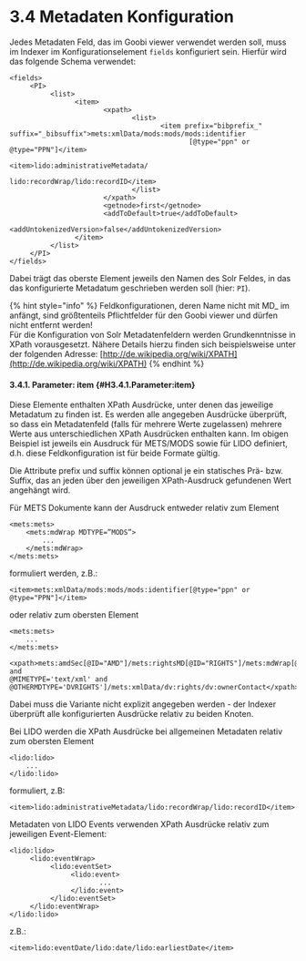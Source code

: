 # 3.4 Metadaten Konfiguration

Jedes Metadaten Feld, das im Goobi viewer verwendet werden soll, muss im Indexer im Konfigurationselement `fields` konfiguriert sein. Hierfür wird das folgende Schema verwendet:

```markup
<fields>
     <PI>
          <list>
                <item>
                       <xpath>
                              <list>
                                     <item prefix="bibprefix_" 
suffix="_bibsuffix">mets:xmlData/mods:mods/mods:identifier
                                            [@type="ppn" or @type="PPN"]</item>
                                            <item>lido:administrativeMetadata/
                                            lido:recordWrap/lido:recordID</item>
                              </list>
                       </xpath>
                       <getnode>first</getnode>
                       <addToDefault>true</addToDefault>
                       <addUntokenizedVersion>false</addUntokenizedVersion>
                </item>
          </list>
     </PI>
</fields>
```

Dabei trägt das oberste Element jeweils den Namen des Solr Feldes, in das das konfigurierte Metadatum geschrieben werden soll \(hier: `PI`\).  


{% hint style="info" %}
Feldkonfigurationen, deren Name nicht mit MD\_ im anfängt, sind größtenteils Pflichtfelder für den Goobi viewer und dürfen nicht entfernt werden!  
Für die Konfiguration von Solr Metadatenfeldern werden Grundkenntnisse in XPath vorausgesetzt. Nähere Details hierzu finden sich beispielsweise unter der folgenden Adresse: [http://de.wikipedia.org/wiki/XPATH](http://de.wikipedia.org/wiki/XPATH)
{% endhint %}

#### 3.4.1. Parameter: item {#H3.4.1.Parameter:item}

Diese Elemente enthalten XPath Ausdrücke, unter denen das jeweilige Metadatum zu finden ist. Es werden alle angegeben Ausdrücke überprüft, so dass ein Metadatenfeld \(falls für mehrere Werte zugelassen\) mehrere Werte aus unterschiedlichen XPath Ausdrücken enthalten kann. Im obigen Beispiel ist jeweils ein Ausdruck für METS/MODS sowie für LIDO definiert, d.h. diese Feldkonfiguration ist für beide Formate gültig.

Die Attribute prefix und suffix können optional je ein statisches Prä- bzw. Suffix, das an jeden über den jeweiligen XPath-Ausdruck gefundenen Wert angehängt wird.

Für METS Dokumente kann der Ausdruck entweder relativ zum Element

```markup
<mets:mets>
    <mets:mdWrap MDTYPE=”MODS”>
        ...
    </mets:mdWrap>
</mets:mets>
```

formuliert werden, z.B.:  


```markup
<item>mets:xmlData/mods:mods/mods:identifier[@type="ppn" or @type="PPN"]</item>
```

oder relativ zum obersten Element  


```markup
<mets:mets>
    ...
</mets:mets>
```

```markup
<xpath>mets:amdSec[@ID="AMD"]/mets:rightsMD[@ID="RIGHTS"]/mets:mdWrap[@MDTYPE='OTHER' and 
@MIMETYPE='text/xml' and @OTHERMDTYPE='DVRIGHTS']/mets:xmlData/dv:rights/dv:ownerContact</xpath>
```

Dabei muss die Variante nicht explizit angegeben werden - der Indexer überprüft alle konfigurierten Ausdrücke relativ zu beiden Knoten.

Bei LIDO werden die XPath Ausdrücke bei allgemeinen Metadaten relativ zum obersten Element

```markup
<lido:lido>
    ...
</lido:lido> 
```

formuliert, z.B:  


```markup
<item>lido:administrativeMetadata/lido:recordWrap/lido:recordID</item>

```

Metadaten von LIDO Events verwenden XPath Ausdrücke relativ zum jeweiligen Event-Element:  


```markup
<lido:lido>
     <lido:eventWrap>
          <lido:eventSet>
               <lido:event>
                      ...
               </lido:event>
          </lido:eventSet>
     </lido:eventWrap>
</lido:lido>
```

z.B.:  


```markup
<item>lido:eventDate/lido:date/lido:earliestDate</item> 
```

